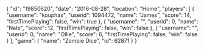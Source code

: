 {
  "id": "19850620",
  "date": "2016-08-28",
  "location": "Home",
  "players": [
    {
      "username": "kouphax",
      "userid": 1094472,
      "name": "James",
      "score": 14,
      "firstTimePlaying": false,
      "win": true
    },
    {
      "username": "",
      "userid": 0,
      "name": "Nate",
      "score": 12,
      "firstTimePlaying": false,
      "win": false
    },
    {
      "username": "",
      "userid": 0,
      "name": "Ollie",
      "score": 6,
      "firstTimePlaying": false,
      "win": false
    }
  ],
  "game": {
    "name": "Zombie Dice",
    "id": 62871
  }
}
